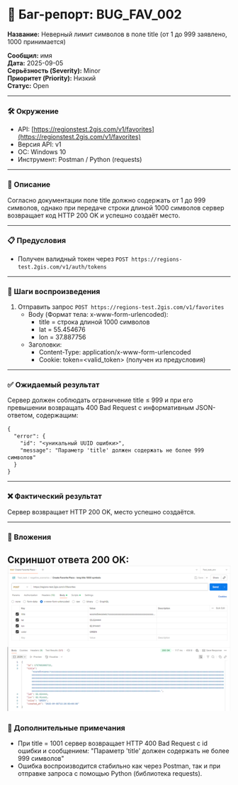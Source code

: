 # 🐞 Баг-репорт: BUG_FAV_002
**Название:** Неверный лимит символов в поле title (от 1 до 999 заявлено, 1000 принимается)

**Сообщил:** имя  
**Дата:** 2025-09-05  
**Серьёзность (Severity):** Minor  
**Приоритет (Priority):** Низкий  
**Статус:** Open  

---

### 🛠 Окружение

- API: [https://regionstest.2gis.com/v1/favorites](https://regionstest.2gis.com/v1/favorites)  
- Версия API: v1  
- ОС: Windows 10  
- Инструмент: Postman / Python (requests)   

---

### 📝 Описание

Согласно документации поле title должно содержать от 1 до 999 символов, однако при передаче строки длиной 1000 символов сервер возвращает код HTTP 200 OK и успешно создаёт место.

---

### 📋 Предусловия

- Получен валидный токен через `POST https://regions-test.2gis.com/v1/auth/tokens`  

---

### 🔁 Шаги воспроизведения

1. Отправить запрос `POST https://regions-test.2gis.com/v1/favorites`  
   - Body (Формат тела: x-www-form-urlencoded):  
     - title = строка длиной 1000 символов  
     - lat = 55.454676  
     - lon = 37.887756
   - Заголовки:  
     - Content-Type: application/x-www-form-urlencoded  
     - Cookie: token=<valid_token> (получен из предусловия)  

---

### ✅ Ожидаемый результат

Сервер должен соблюдать ограничение title ≤ 999 и при его превышении возвращать 400 Bad Request с информативным JSON-ответом, содержащим:
```
{
  "error": {
    "id": "<уникальный UUID ошибки>",
    "message": "Параметр 'title' должен содержать не более 999 символов"
  }
}
```
---

### ❌ Фактический результат

Сервер возвращает HTTP 200 OK, место успешно создаётся.

---

### 📎 Вложения

**Скриншот ответа 200 OK:**  
![fav_1000_symbols_title](screenshots/fav_1000_symbols_title.png)
---

### 💬 Дополнительные примечания

- При title = 1001 сервер возвращает HTTP 400 Bad Request с id ошибки и сообщением: "Параметр 'title' должен содержать не более 999 символов"
- Ошибка воспроизводится стабильно как через Postman, так и при отправке запроса с помощью Python (библиотека requests).
